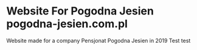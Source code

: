 # Website For Pogodna Jesien pogodna-jesien.com.pl
 Website made for a company Pensjonat Pogodna Jesien in 2019
Test test